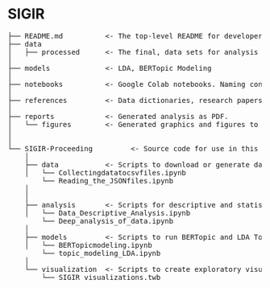 # SIGIR
<pre>
├── README.md          <- The top-level README for developers using this project.
├── data
│   ├── processed      <- The final, data sets for analysis
│
├── models             <- LDA, BERTopic Modeling
│
├── notebooks          <- Google Colab notebooks. Naming convention is the content of the notebook.
│
├── references         <- Data dictionaries, research papers, and all other materials.
│
├── reports            <- Generated analysis as PDF.
│   └── figures        <- Generated graphics and figures to be used in research paper.
│
│
└── SIGIR-Proceeding         <- Source code for use in this project.
    │
    ├── data           <- Scripts to download or generate data
    │   └── Collectingdatatocsvfiles.ipynb
        └── Reading_the_JSONfiles.ipynb
    │   
    │
    ├── analysis       <- Scripts for descriptive and statistical analysis of data. 
    │   └── Data_Descriptive_Analysis.ipynb
        └── Deep_analysis_of_data.ipynb
    │
    ├── models         <- Scripts to run BERTopic and LDA Topic modeling
    │   └── BERTopicmodeling.ipynb
        └── topic_modeling_LDA.ipynb
    │
    └── visualization  <- Scripts to create exploratory visualizations using tableau
        └── SIGIR_visualizations.twb
</pre>

